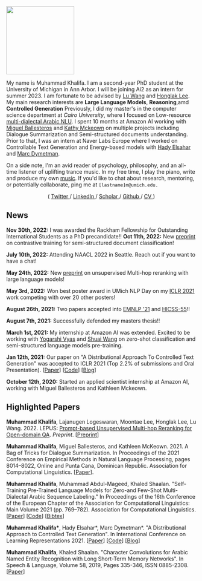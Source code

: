 <img src="https://i.imgur.com/UE1yXQ5.png" width=180 height=180>

My name is Muhammad Khalifa. I am a second-year PhD student at the University of Michigan in Ann Arbor. I will be joining Ai2 as an intern for summer 2023. I am fortunate to be advised by [Lu Wang](https://web.eecs.umich.edu/~wangluxy/) and [Honglak Lee](https://web.eecs.umich.edu/~honglak/). My main research interests are **Large Language Models**, **Reasoning**,amd **Controlled Generation**  Previously, I did my master's in the computer science department at *Cairo University*, where I focused on Low-resource [multi-dialectal Arabic NLU](https://www.aclweb.org/anthology/2021.eacl-main.65/). I spent 10 months at Amazon AI working with [Miguel Ballesteros](http://miguelballesteros.com/) and [Kathy Mckeown](http://www.cs.columbia.edu/~kathy/) on multiple projects including Dialogue Summarization and Semi-structured documents understanding. Prior to that, I was an intern at Naver Labs Europe where I worked on Controllable Text Generation and Energy-based models with [Hady Elsahar](https://www.hadyelsahar.io/) and [Marc Dymetman](https://scholar.google.com.eg/citations?user=D6J5pooAAAAJ&hl=en).

On a side note, I'm an avid reader of psychology, philosophy, and an all-time listener of uplifting trance music. In my free time, I play the piano, write and produce my own [music](https://soundcloud.com/muhammad-khalifa/sets/1iesbut8u66r). If you'd like to chat about research, mentoring, or potentially collaborate, ping me at `[lastname]m@umich.edu.`

<div align="center">
(
<a href="https://twitter.com/mkhalifaaaa"> Twitter </a>
/
<a href="https://linkedin.com/in/muhammaad-khalifa-9a467b100/"> LinkedIn </a>
/
<a href="https://scholar.google.com/citations?user=tnmUr30AAAAJ&hl=en"> Scholar </a>
/
<a href="https://github.com/mukhal"> Github </a>
/
<a href="#"> CV </a>
)
</div>


## News
**Nov 30th, 2022:** I was awarded the Rackham Fellowship for Outstanding International Students as a PhD precandidate!!
**Oct 11th, 2022:** New [preprint](https://arxiv.org/abs/2210.05613) on contrastive training for semi-structured document classification! 

**July 10th, 2022:** Attending NAACL 2022 in Seattle. Reach out if you want to have a chat!

**May 24th, 2022:** New [preprint](https://arxiv.org/abs/2205.12650) on unsupervised Multi-hop reranking with large language models!

**May 3rd, 2022:** Won best poster award in UMich NLP Day on my [ICLR 2021](https://github.com/mukhal/mukhal.github.io/raw/new-template/iclr2021-nlp%20day-posert.pdf) work competing with over 20 other posters!

**August 26th, 2021:** Two papers accepted into [EMNLP '21](http://2021.emnlp.org/) and [HICSS-55](https://hicss.hawaii.edu/)!!

**August 7th, 2021:** Successfully defended my masters thesis!!

**March 1st, 2021:** My internship at Amazon AI was extended. Excited to be working with [Yogarshi Vyas](https://scholar.google.com/citations?user=k6k7i1IAAAAJ&hl=en) and [Shuai Wang](https://www.amazon.science/author/shuai-wang) on zero-shot classification and semi-structured language models pre-training.

**Jan 12th, 2021:** Our paper on "A Distributional Approach To Controlled Text Generation" was accepted to ICLR 2021 (Top 2.2% of submissions and Oral Presentation). [[Paper](https://openreview.net/forum?id=jWkw45-9AbL)] [[Code](https://github.com/naver/gdc)] [[Blog](https://europe.naverlabs.com/blog/debiasing-large-pretrained-language-models-using-distributional-control/)]

<!--- **Jan 10th, 2021:** My paper on Zero-shot multi-dialectal Arabic sequence labeling was accepted to EACL 2021! [[Paper](https://www.aclweb.org/anthology/2021.eacl-main.65/)] [[Code](https://github.com/mohammadKhalifa/zero-shot-arabic-dialects)] [[Bibtex](https://www.aclweb.org/anthology/2021.eacl-main.65.bib)] --->

**October 12th, 2020:** Started an applied scientist internship at Amazon AI, working with Miguel Ballesteros and Kathleen Mckeown.

## Highlighted Papers
**Muhammad Khalifa**, Lajanugen Logeswaran, Moontae Lee, Honglak Lee, Lu Wang. 2022. LEPUS: [Prompt-based Unsupervised Multi-hop Reranking for Open-domain QA](https://arxiv.org/abs/2205.12650). _Preprint_. [[Preprint](https://arxiv.org/abs/2205.12650)]


**Muhammad Khalifa**, Miguel Ballesteros, and Kathleen McKeown. 2021. A Bag of Tricks for Dialogue Summarization. In Proceedings of the 2021 Conference on Empirical Methods in Natural Language Processing, pages 8014–8022, Online and Punta Cana, Dominican Republic. Association for Computational Linguistics. [[Paper](https://aclanthology.org/2021.emnlp-main.631/)].


**Muhammad Khalifa**, Muhammad Abdul-Mageed, Khaled Shaalan. "Self-Training Pre-Trained Language Models for Zero-and Few-Shot Multi-Dialectal Arabic Sequence Labeling." In Proceedings of the 16th Conference of the European Chapter of the Association for Computational Linguistics: Main Volume 2021 (pp. 769–782). Association for Computational Linguistics. [[Paper](https://www.aclweb.org/anthology/2021.eacl-main.65/)] [[Code](https://github.com/mohammadKhalifa/zero-shot-arabic-dialects)] [[Bibtex](https://www.aclweb.org/anthology/2021.eacl-main.65.bib)]

**Muhammad Khalifa\***, Hady Elsahar\*, Marc Dymetman\*. "A Distributional Approach to Controlled Text Generation". In International Conference on Learning Representations 2021. [[Paper](https://openreview.net/forum?id=jWkw45-9AbL)] [[Code](https://github.com/naver/gdc)] [[Blog](https://europe.naverlabs.com/blog/debiasing-large-pretrained-language-models-using-distributional-control/)]

<!--- Mustafa Jarrar, Eman Karajah, **Muhammad Khalifa**, Khaled Shaalan. "Extracting Synonyms from Bilingual Dictionaries". In Proceedings of the 11th International Global Wordnet Conference (GWC2021). Global Wordnet Association (2021). [[Paper](https://arxiv.org/abs/2012.00600)] --->

**Muhammad Khalifa**, Khaled Shaalan. "Character Convolutions for Arabic Named Entity Recognition with Long Short-Term Memory Networks". In Speech & Language, Volume 58, 2019, Pages 335-346, ISSN 0885-2308. [[Paper](https://www.researchgate.net/publication/333326547_Character_Convolutions_for_Arabic_Named_Entity_Recognition_with_Long_Short-Term_Memory_Networks)]

